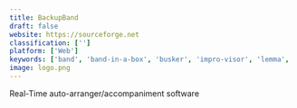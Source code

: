```yaml
---
title: BackupBand
draft: false 
website: https://sourceforge.net
classification: ['']
platform: ['Web']
keywords: ['band', 'band-in-a-box', 'busker', 'impro-visor', 'lemma', 'mixtikl', 'noatikl', 'one', 'varranger']
image: logo.png
---
```

Real-Time auto-arranger/accompaniment software